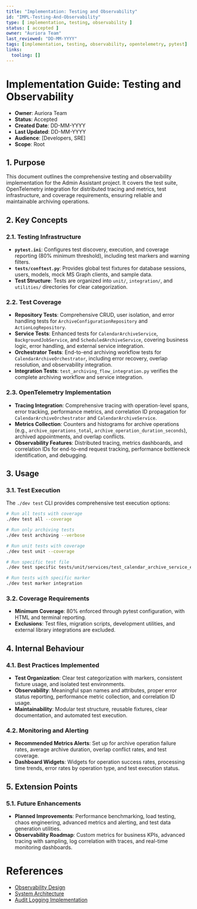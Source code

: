 ```yaml
---
title: "Implementation: Testing and Observability"
id: "IMPL-Testing-And-Observability"
type: [ implementation, testing, observability ]
status: [ accepted ]
owner: "Auriora Team"
last_reviewed: "DD-MM-YYYY"
tags: [implementation, testing, observability, opentelemetry, pytest]
links:
  tooling: []
---
```


# Implementation Guide: Testing and Observability

- **Owner**: Auriora Team
- **Status**: Accepted
- **Created Date**: DD-MM-YYYY
- **Last Updated**: DD-MM-YYYY
- **Audience**: [Developers, SRE]
- **Scope**: Root

## 1. Purpose

This document outlines the comprehensive testing and observability implementation for the Admin Assistant project. It covers the test suite, OpenTelemetry integration for distributed tracing and metrics, test infrastructure, and coverage requirements, ensuring reliable and maintainable archiving operations.

## 2. Key Concepts

### 2.1. Testing Infrastructure

-   **`pytest.ini`**: Configures test discovery, execution, and coverage reporting (80% minimum threshold), including test markers and warning filters.
-   **`tests/conftest.py`**: Provides global test fixtures for database sessions, users, models, mock MS Graph clients, and sample data.
-   **Test Structure**: Tests are organized into `unit/`, `integration/`, and `utilities/` directories for clear categorization.

### 2.2. Test Coverage

-   **Repository Tests**: Comprehensive CRUD, user isolation, and error handling tests for `ArchiveConfigurationRepository` and `ActionLogRepository`.
-   **Service Tests**: Enhanced tests for `CalendarArchiveService`, `BackgroundJobService`, and `ScheduledArchiveService`, covering business logic, error handling, and external service integration.
-   **Orchestrator Tests**: End-to-end archiving workflow tests for `CalendarArchiveOrchestrator`, including error recovery, overlap resolution, and observability integration.
-   **Integration Tests**: `test_archiving_flow_integration.py` verifies the complete archiving workflow and service integration.

### 2.3. OpenTelemetry Implementation

-   **Tracing Integration**: Comprehensive tracing with operation-level spans, error tracking, performance metrics, and correlation ID propagation for `CalendarArchiveOrchestrator` and `CalendarArchiveService`.
-   **Metrics Collection**: Counters and histograms for archive operations (e.g., `archive_operations_total`, `archive_operation_duration_seconds`), archived appointments, and overlap conflicts.
-   **Observability Features**: Distributed tracing, metrics dashboards, and correlation IDs for end-to-end request tracking, performance bottleneck identification, and debugging.

## 3. Usage

### 3.1. Test Execution

The `./dev test` CLI provides comprehensive test execution options:

```bash
# Run all tests with coverage
./dev test all --coverage

# Run only archiving tests
./dev test archiving --verbose

# Run unit tests with coverage
./dev test unit --coverage

# Run specific test file
./dev test specific tests/unit/services/test_calendar_archive_service_enhanced.py

# Run tests with specific marker
./dev test marker integration
```

### 3.2. Coverage Requirements

-   **Minimum Coverage**: 80% enforced through pytest configuration, with HTML and terminal reporting.
-   **Exclusions**: Test files, migration scripts, development utilities, and external library integrations are excluded.

## 4. Internal Behaviour

### 4.1. Best Practices Implemented

-   **Test Organization**: Clear test categorization with markers, consistent fixture usage, and isolated test environments.
-   **Observability**: Meaningful span names and attributes, proper error status reporting, performance metric collection, and correlation ID usage.
-   **Maintainability**: Modular test structure, reusable fixtures, clear documentation, and automated test execution.

### 4.2. Monitoring and Alerting

-   **Recommended Metrics Alerts**: Set up for archive operation failure rates, average archive duration, overlap conflict rates, and test coverage.
-   **Dashboard Widgets**: Widgets for operation success rates, processing time trends, error rates by operation type, and test execution status.

## 5. Extension Points

### 5.1. Future Enhancements

-   **Planned Improvements**: Performance benchmarking, load testing, chaos engineering, advanced metrics and alerting, and test data generation utilities.
-   **Observability Roadmap**: Custom metrics for business KPIs, advanced tracing with sampling, log correlation with traces, and real-time monitoring dashboards.

# References

-   [Observability Design](../2-architecture/ARCH-002-Observability.md)
-   [System Architecture](../2-architecture/ARCH-001-System-Architecture.md)
-   [Audit Logging Implementation](./IMPL-Audit-Logging.md)